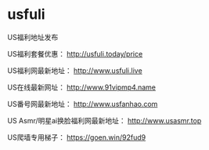 # usfuli
US福利地址发布


US福利套餐优惠： http://usfuli.today/price

US福利网最新地址： http://www.usfuli.live

US在线最新网址： http://www.91vipmp4.name

US番号网最新地址： http://www.usfanhao.com

US Asmr/明星ai换脸福利网最新地址： http://www.usasmr.top

US爬墙专用梯子： https://goen.win/92fud9
